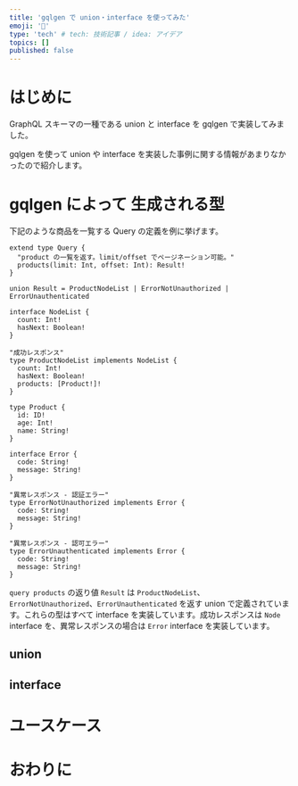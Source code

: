 ```yaml
---
title: 'gqlgen で union・interface を使ってみた'
emoji: '🚥'
type: 'tech' # tech: 技術記事 / idea: アイデア
topics: []
published: false
---
```


# はじめに

GraphQL スキーマの一種である union と interface を gqlgen で実装してみました。

gqlgen を使って union や interface を実装した事例に関する情報があまりなかったので紹介します。

# gqlgen によって 生成される型

下記のような商品を一覧する Query の定義を例に挙げます。

```gql
extend type Query {
  "product の一覧を返す。limit/offset でページネーション可能。"
  products(limit: Int, offset: Int): Result!
}

union Result = ProductNodeList | ErrorNotUnauthorized | ErrorUnauthenticated

interface NodeList {
  count: Int!
  hasNext: Boolean!
}

"成功レスポンス"
type ProductNodeList implements NodeList {
  count: Int!
  hasNext: Boolean!
  products: [Product!]!
}

type Product {
  id: ID!
  age: Int!
  name: String!
}

interface Error {
  code: String!
  message: String!
}

"異常レスポンス - 認証エラー"
type ErrorNotUnauthorized implements Error {
  code: String!
  message: String!
}

"異常レスポンス - 認可エラー"
type ErrorUnauthenticated implements Error {
  code: String!
  message: String!
}
```

`query products` の返り値 `Result` は `ProductNodeList`、`ErrorNotUnauthorized`、`ErrorUnauthenticated` を返す union で定義されています。これらの型はすべて interface を実装しています。成功レスポンスは `Node` interface を、異常レスポンスの場合は `Error` interface を実装しています。

## union

## interface

# ユースケース

# おわりに
